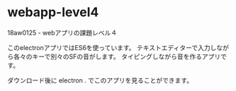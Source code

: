 # webapp-level4
18aw0125 - webアプリの課題レベル４

このelectronアプリではES6を使っています。
テキストエディターで入力しながら各々のキーで別々のSFの音がします。
タイピングしながら音を作るアプリです。

ダウンロード後に
 electron .
でこのアプリを見ることができます。
